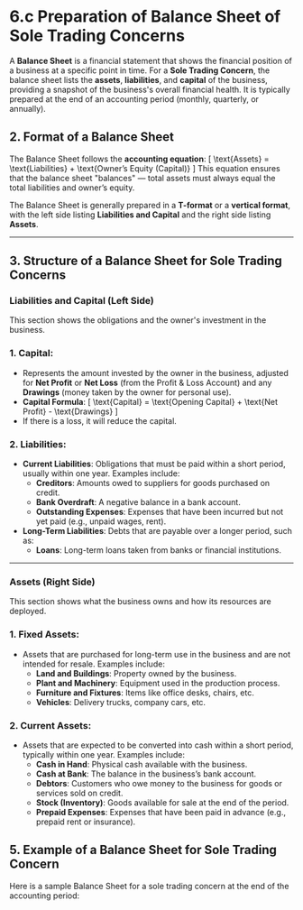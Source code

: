 # 6.c Preparation of Balance Sheet of Sole Trading Concerns

A **Balance Sheet** is a financial statement that shows the financial position of a business at a specific point in time. For a **Sole Trading Concern**, the balance sheet lists the **assets**, **liabilities**, and **capital** of the business, providing a snapshot of the business's overall financial health. It is typically prepared at the end of an accounting period (monthly, quarterly, or annually).

## 2. Format of a Balance Sheet

The Balance Sheet follows the **accounting equation**:
\[
\text{Assets} = \text{Liabilities} + \text{Owner’s Equity (Capital)}
\]
This equation ensures that the balance sheet "balances" — total assets must always equal the total liabilities and owner’s equity.

The Balance Sheet is generally prepared in a **T-format** or a **vertical format**, with the left side listing **Liabilities and Capital** and the right side listing **Assets**.

---

## 3. Structure of a Balance Sheet for Sole Trading Concerns

### **Liabilities and Capital (Left Side)**

This section shows the obligations and the owner's investment in the business.

### 1. **Capital**:
   - Represents the amount invested by the owner in the business, adjusted for **Net Profit** or **Net Loss** (from the Profit & Loss Account) and any **Drawings** (money taken by the owner for personal use).
   - **Capital Formula**:
     \[
     \text{Capital} = \text{Opening Capital} + \text{Net Profit} - \text{Drawings}
     \]
   - If there is a loss, it will reduce the capital.

### 2. **Liabilities**:
   - **Current Liabilities**: Obligations that must be paid within a short period, usually within one year. Examples include:
     - **Creditors**: Amounts owed to suppliers for goods purchased on credit.
     - **Bank Overdraft**: A negative balance in a bank account.
     - **Outstanding Expenses**: Expenses that have been incurred but not yet paid (e.g., unpaid wages, rent).
   - **Long-Term Liabilities**: Debts that are payable over a longer period, such as:
     - **Loans**: Long-term loans taken from banks or financial institutions.
   
---

### **Assets (Right Side)**

This section shows what the business owns and how its resources are deployed.

### 1. **Fixed Assets**:
   - Assets that are purchased for long-term use in the business and are not intended for resale. Examples include:
     - **Land and Buildings**: Property owned by the business.
     - **Plant and Machinery**: Equipment used in the production process.
     - **Furniture and Fixtures**: Items like office desks, chairs, etc.
     - **Vehicles**: Delivery trucks, company cars, etc.

### 2. **Current Assets**:
   - Assets that are expected to be converted into cash within a short period, typically within one year. Examples include:
     - **Cash in Hand**: Physical cash available with the business.
     - **Cash at Bank**: The balance in the business’s bank account.
     - **Debtors**: Customers who owe money to the business for goods or services sold on credit.
     - **Stock (Inventory)**: Goods available for sale at the end of the period.
     - **Prepaid Expenses**: Expenses that have been paid in advance (e.g., prepaid rent or insurance).


## 5. Example of a Balance Sheet for Sole Trading Concern

Here is a sample Balance Sheet for a sole trading concern at the end of the accounting period:


